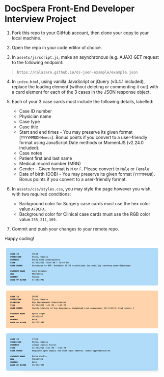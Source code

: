 # DocSpera Front-End Developer Interview Project

1. Fork this repo to your GitHub account, then clone your copy to your local machine.

2. Open the repo in your code editor of choice.

3. In `assets/js/script.js`, make an asynchronous (e.g. AJAX) GET request to the following endpoint:

> `https://dalazaro.github.io/ds-json-example/example.json`

4. In `index.html`, using vanilla JavaScript or jQuery (v3.4.1 included), replace the loading element (without deleting or commenting it out) with a card element for each of the 3 cases in the JSON response object.

5. Each of your 3 case cards must include the following details, labelled:
	- Case ID number
	- Physician name
	- Case type
	- Case title
	- Start and end times - You may preserve its given format (`YYYYMMDDHHmmss`). Bonus points if you convert to a user-friendly format using JavaScript Date methods or MomentJS (v2.24.0 included).
	- Case notes
	- Patient first and last name
	- Medical record number (MRN)
	- Gender - Given format is `M` or `F`. Please convert to `Male` or `Female`
	- Date of birth (DOB) - You may preserve its given format (`YYYYMMDD`). Bonus points if you convert to a user-friendly format.

6. In `assets/css/styles.css`, you may style the page however you wish, with two required conditions:
	- Background color for Surgery case cards must use the hex color value `AFDCFA`.
	- Background color for Clinical case cards must use the RGB color value `255,211,169`.

7. Commit and push your changes to your remote repo.

Happy coding!

![Example Screenshot](/assets/img/screenshot.png)
